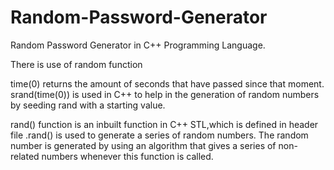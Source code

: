 # Random-Password-Generator
Random Password Generator in C++ Programming Language.

There is use of random function

time(0) returns the amount of seconds that have passed since that moment.
srand(time(0)) is used in C++ to help in the generation of random numbers 
by seeding rand with a starting value.
	
rand() function is an inbuilt function in C++ STL,which is defined in 
header file <cstdlib>.rand() is used to generate a series of random numbers.
The random number is generated by using an algorithm that gives a series 
of non-related numbers whenever this function is called.
